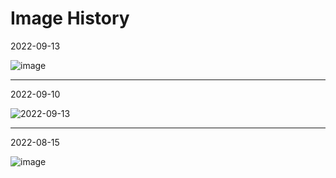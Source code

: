 # Image History

2022-09-13

![image](https://user-images.githubusercontent.com/185555/189855482-7b35f140-cfcd-4f1c-a836-44cc6f36ed6d.png)




----

2022-09-10

![2022-09-13](https://user-images.githubusercontent.com/185555/189826184-4d5ed382-184a-459a-8066-3f1caecd4ed8.png)



----

2022-08-15

![image](https://user-images.githubusercontent.com/185555/88729229-76ac1280-d187-11ea-81c6-14146ec64848.png)
